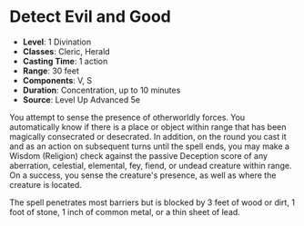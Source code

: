 # Detect Evil and Good

- **Level**: 1 Divination
- **Classes**: Cleric, Herald
- **Casting Time**: 1 action
- **Range**: 30 feet
- **Components**: V, S
- **Duration**: Concentration, up to 10 minutes
- **Source**: Level Up Advanced 5e

You attempt to sense the presence of otherworldly forces. You automatically know if there is a place or object within range that has been magically consecrated or desecrated. In addition, on the round you cast it and as an action on subsequent turns until the spell ends, you may make a Wisdom (Religion) check against the passive Deception score of any aberration, celestial, elemental, fey, fiend, or undead creature within range. On a success, you sense the creature's presence, as well as where the creature is located.

The spell penetrates most barriers but is blocked by 3 feet of wood or dirt, 1 foot of stone, 1 inch of common metal, or a thin sheet of lead.

